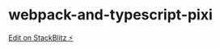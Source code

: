 # webpack-and-typescript-pixi

[Edit on StackBlitz ⚡️](https://stackblitz.com/edit/webpack-and-typescript-pixi)